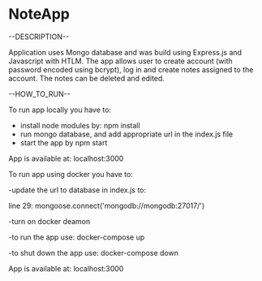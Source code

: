 # NoteApp

--DESCRIPTION--

Application uses Mongo database and was build using Express.js and Javascript with HTLM.  The app allows user to create account (with password encoded using bcrypt), log in and create notes assigned to the account. The notes can be deleted and edited. 

--HOW_TO_RUN--

To run app locally you have to:

- install node modules by: npm install
- run mongo database, and add appropriate url in the index.js file
- start the app by npm start

App is available at: localhost:3000

To run app using docker you have to:

-update the url to database in index.js to:

line 29: mongoose.connect('mongodb://mongodb:27017/')

-turn on docker deamon

-to run the app use: docker-compose up

-to shut down the app use: docker-compose down

App is available at: localhost:3000

